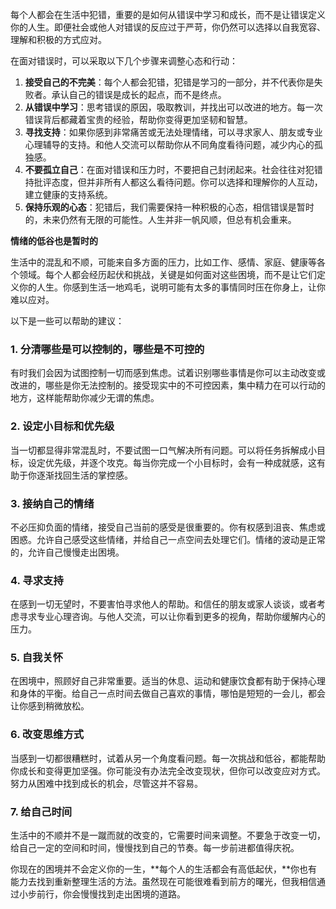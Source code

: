 每个人都会在生活中犯错，重要的是如何从错误中学习和成长，而不是让错误定义你的人生。即便社会或他人对错误的反应过于严苛，你仍然可以选择以自我宽容、理解和积极的方式应对。

在面对错误时，可以采取以下几个步骤来调整心态和行动：

1. **接受自己的不完美**：每个人都会犯错，犯错是学习的一部分，并不代表你是失败者。承认自己的错误是成长的起点，而不是终点。
2. **从错误中学习**：思考错误的原因，吸取教训，并找出可以改进的地方。每一次错误背后都藏着宝贵的经验，帮助你变得更加坚韧和智慧。
3. **寻找支持**：如果你感到非常痛苦或无法处理情绪，可以寻求家人、朋友或专业心理辅导的支持。和他人交流可以帮助你从不同角度看待问题，减少内心的孤独感。
4. **不要孤立自己**：在面对错误和压力时，不要把自己封闭起来。社会往往对犯错持批评态度，但并非所有人都这么看待问题。你可以选择和理解你的人互动，建立健康的支持系统。
5. **保持乐观的心态**：犯错后，我们需要保持一种积极的心态，相信错误是暂时的，未来仍然有无限的可能性。人生并非一帆风顺，但总有机会重来。



**情绪的低谷也是暂时的**

生活中的混乱和不顺，可能来自多方面的压力，比如工作、感情、家庭、健康等各个领域。每个人都会经历起伏和挑战，关键是如何面对这些困境，而不是让它们定义你的人生。你感到生活一地鸡毛，说明可能有太多的事情同时压在你身上，让你难以应对。

以下是一些可以帮助的建议：

### 1. **分清哪些是可以控制的，哪些是不可控的**

有时我们会因为试图控制一切而感到焦虑。试着识别哪些事情是你可以主动改变或改进的，哪些是你无法控制的。接受现实中的不可控因素，集中精力在可以行动的地方，这样能帮助你减少无谓的焦虑。

### 2. **设定小目标和优先级**

当一切都显得非常混乱时，不要试图一口气解决所有问题。可以将任务拆解成小目标，设定优先级，并逐个攻克。每当你完成一个小目标时，会有一种成就感，这有助于你逐渐找回生活的掌控感。

### 3. **接纳自己的情绪**

不必压抑负面的情绪，接受自己当前的感受是很重要的。你有权感到沮丧、焦虑或困惑。允许自己感受这些情绪，并给自己一点空间去处理它们。情绪的波动是正常的，允许自己慢慢走出困境。

### 4. **寻求支持**

在感到一切无望时，不要害怕寻求他人的帮助。和信任的朋友或家人谈谈，或者考虑寻求专业心理咨询。与他人交流，可以让你看到更多的视角，帮助你缓解内心的压力。

### 5. **自我关怀**

在困境中，照顾好自己非常重要。适当的休息、运动和健康饮食都有助于保持心理和身体的平衡。给自己一点时间去做自己喜欢的事情，哪怕是短短的一会儿，都会让你感到稍微放松。

### 6. **改变思维方式**

当感到一切都很糟糕时，试着从另一个角度看问题。每一次挑战和低谷，都能帮助你成长和变得更加坚强。你可能没有办法完全改变现状，但你可以改变应对方式。努力从困难中找到成长的机会，尽管这并不容易。

### 7. **给自己时间**

生活中的不顺并不是一蹴而就的改变的，它需要时间来调整。不要急于改变一切，给自己一定的空间和时间，慢慢找到自己的节奏。每一步前进都值得庆祝。

你现在的困境并不会定义你的一生，**每个人的生活都会有高低起伏，**你也有能力去找到重新整理生活的方法。虽然现在可能很难看到前方的曙光，但我相信通过小步前行，你会慢慢找到走出困境的道路。

